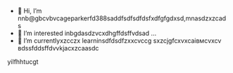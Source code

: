 - 👋 Hi, I’m nnb@gbcvbvcageparkerfd388saddfsdfsdfdsfxdfgfgdxsd,mnasdzxzcads
- 👀 I’m interested inbgdasdzvcxdhgffdsffvdsad ...
- 🌱 I’m currentlyxzcczx learninsdfdsdfzxxcvccg sxzcjgfcxvxcаівмсvxcv
вdssfddsffdvvkjacxzcaasdc
<!---zxcxzcпмbcvbcvbcvxv
gagep,/rker388/gaczxcx `README.md` (cxzthis file) appears on your GitHub prafgofile.
You can click the Preview link to take a look at your changes.іваdfsfds
--->
yilfhhtucgt
